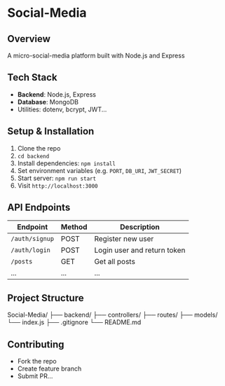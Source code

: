 # Social-Media

## Overview
A micro-social-media platform built with Node.js and Express

## Tech Stack
- **Backend**: Node.js, Express
- **Database**: MongoDB
- Utilities: dotenv, bcrypt, JWT...

## Setup & Installation
1. Clone the repo  
2. `cd backend`  
3. Install dependencies: `npm install`  
4. Set environment variables (e.g. `PORT`, `DB_URI`, `JWT_SECRET`)  
5. Start server: `npm run start`  
6. Visit `http://localhost:3000`

## API Endpoints
| Endpoint | Method | Description |
|----------|--------|-------------|
| `/auth/signup` | POST | Register new user |
| `/auth/login` | POST | Login user and return token |
| `/posts` | GET | Get all posts |
| ... | ... | ... |

## Project Structure
Social-Media/
├── backend/
├── controllers/
├── routes/
├── models/
└── index.js
├── .gitignore
└── README.md


## Contributing
- Fork the repo  
- Create feature branch  
- Submit PR...

